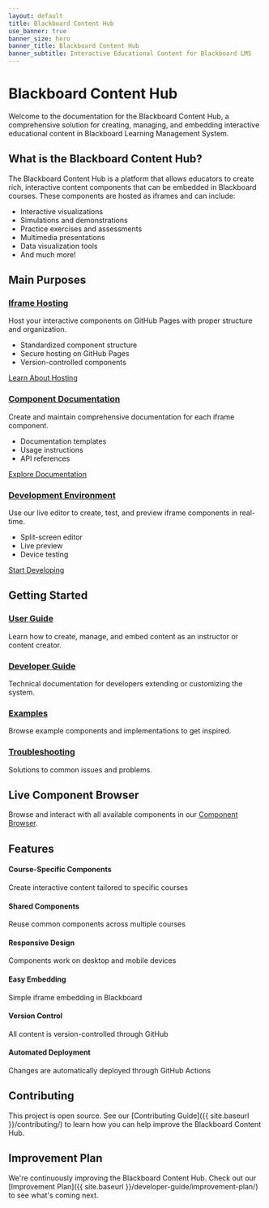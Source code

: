 ```yaml
---
layout: default
title: Blackboard Content Hub
use_banner: true
banner_size: hero
banner_title: Blackboard Content Hub
banner_subtitle: Interactive Educational Content for Blackboard LMS
---
```


# Blackboard Content Hub

Welcome to the documentation for the Blackboard Content Hub, a comprehensive solution for creating, managing, and embedding interactive educational content in Blackboard Learning Management System.

## What is the Blackboard Content Hub?

The Blackboard Content Hub is a platform that allows educators to create rich, interactive content components that can be embedded in Blackboard courses. These components are hosted as iframes and can include:

- Interactive visualizations
- Simulations and demonstrations
- Practice exercises and assessments
- Multimedia presentations
- Data visualization tools
- And much more!

## Main Purposes

<div class="purpose-container">
  <div class="card card-accent">
    <h3 class="card-title"><a href="{{ site.baseurl }}/iframe-hosting/">Iframe Hosting</a></h3>
    <div class="card-content">
      <p>Host your interactive components on GitHub Pages with proper structure and organization.</p>
      <ul>
        <li>Standardized component structure</li>
        <li>Secure hosting on GitHub Pages</li>
        <li>Version-controlled components</li>
      </ul>
    </div>
    <div class="card-footer">
      <a href="{{ site.baseurl }}/iframe-hosting/" class="btn btn-accent">Learn About Hosting</a>
    </div>
  </div>
  
  <div class="card card-accent">
    <h3 class="card-title"><a href="{{ site.baseurl }}/component-documentation/">Component Documentation</a></h3>
    <div class="card-content">
      <p>Create and maintain comprehensive documentation for each iframe component.</p>
      <ul>
        <li>Documentation templates</li>
        <li>Usage instructions</li>
        <li>API references</li>
      </ul>
    </div>
    <div class="card-footer">
      <a href="{{ site.baseurl }}/component-documentation/" class="btn btn-accent">Explore Documentation</a>
    </div>
  </div>
  
  <div class="card card-accent">
    <h3 class="card-title"><a href="{{ site.baseurl }}/development-environment/">Development Environment</a></h3>
    <div class="card-content">
      <p>Use our live editor to create, test, and preview iframe components in real-time.</p>
      <ul>
        <li>Split-screen editor</li>
        <li>Live preview</li>
        <li>Device testing</li>
      </ul>
    </div>
    <div class="card-footer">
      <a href="{{ site.baseurl }}/development-environment/" class="btn btn-accent">Start Developing</a>
    </div>
  </div>
</div>

## Getting Started

<div class="grid-4-cols">
  <div class="card">
    <h3 class="card-title"><a href="{{ site.baseurl }}/user-guide/">User Guide</a></h3>
    <div class="card-content">
      <p>Learn how to create, manage, and embed content as an instructor or content creator.</p>
    </div>
  </div>
  <div class="card">
    <h3 class="card-title"><a href="{{ site.baseurl }}/developer-guide/">Developer Guide</a></h3>
    <div class="card-content">
      <p>Technical documentation for developers extending or customizing the system.</p>
    </div>
  </div>
  <div class="card">
    <h3 class="card-title"><a href="{{ site.baseurl }}/examples/">Examples</a></h3>
    <div class="card-content">
      <p>Browse example components and implementations to get inspired.</p>
    </div>
  </div>
  <div class="card">
    <h3 class="card-title"><a href="{{ site.baseurl }}/troubleshooting/">Troubleshooting</a></h3>
    <div class="card-content">
      <p>Solutions to common issues and problems.</p>
    </div>
  </div>
</div>

## Live Component Browser

<div class="component-browser">
  <p>Browse and interact with all available components in our <a href="{{ site.baseurl }}/component-browser/">Component Browser</a>.</p>
</div>

## Features

<div class="features-list">
  <div class="feature-item">
    <h4>Course-Specific Components</h4>
    <p>Create interactive content tailored to specific courses</p>
  </div>
  <div class="feature-item">
    <h4>Shared Components</h4>
    <p>Reuse common components across multiple courses</p>
  </div>
  <div class="feature-item">
    <h4>Responsive Design</h4>
    <p>Components work on desktop and mobile devices</p>
  </div>
  <div class="feature-item">
    <h4>Easy Embedding</h4>
    <p>Simple iframe embedding in Blackboard</p>
  </div>
  <div class="feature-item">
    <h4>Version Control</h4>
    <p>All content is version-controlled through GitHub</p>
  </div>
  <div class="feature-item">
    <h4>Automated Deployment</h4>
    <p>Changes are automatically deployed through GitHub Actions</p>
  </div>
</div>

## Contributing

This project is open source. See our [Contributing Guide]({{ site.baseurl }}/contributing/) to learn how you can help improve the Blackboard Content Hub.

## Improvement Plan

We're continuously improving the Blackboard Content Hub. Check out our [Improvement Plan]({{ site.baseurl }}/developer-guide/improvement-plan/) to see what's coming next.